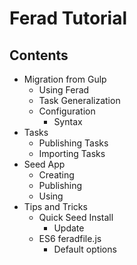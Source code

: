 # Ferad Tutorial

## Contents
- Migration from Gulp
	- Using Ferad
	- Task Generalization
	- Configuration
		- Syntax
- Tasks
	- Publishing Tasks
	- Importing Tasks
- Seed App
	- Creating
	- Publishing
	- Using
- Tips and Tricks
	- Quick Seed Install
		- Update
	- ES6 feradfile.js
		- Default options
